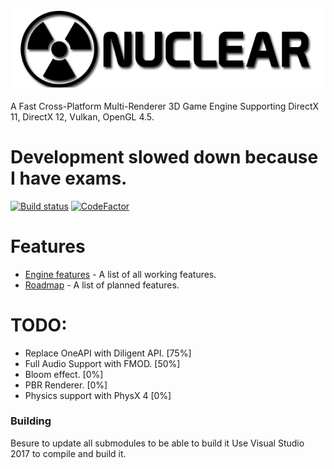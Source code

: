 ![Nuclear Engine Logo](logo.png "Nuclear Engine Logo") 

A Fast Cross-Platform Multi-Renderer 3D Game Engine Supporting DirectX 11, DirectX 12, Vulkan, OpenGL 4.5.

# Development slowed down because I have exams.


[![Build status](https://ci.appveyor.com/api/projects/status/k7lo2s60aa0gmld2?svg=true)](https://ci.appveyor.com/project/Zone-organization/nuclear-engine) 
[![CodeFactor](https://www.codefactor.io/repository/github/zone-organization/nuclear-engine/badge)](https://www.codefactor.io/repository/github/zone-organization/nuclear-engine)

# Features
* [Engine features](https://github.com/Zone-organization/Nuclear-Engine/blob/master/FEATURES.md) - A list of all working features.
* [Roadmap](https://github.com/Zone-organization/Nuclear-Engine/blob/master/ROADMAP.md) - A list of planned features. 

# TODO:
  - Replace OneAPI with Diligent API.    [75%]
  - Full Audio Support with FMOD.		 [50%]
  - Bloom effect.						 [0%]
  - PBR Renderer.						 [0%]
  - Physics support with PhysX 4		 [0%]

### Building
Besure to update all submodules to be able to build it
Use Visual Studio 2017 to compile and build it.
